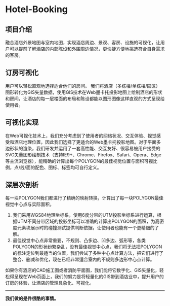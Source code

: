 # Hotel-Booking

## 项目介绍
融合酒店外景地图与室内地图，实现酒店周边、景观、客房、设施的可视化，让用户可以提前了解酒店的内部陈设和外围周边情况，更快捷方便地挑选符合自身需求的客房。

## 订房可视化
用户可以轻松直观地选择适合他们的房间。
我们将酒店（多栋楼/单栋楼/园区）图形转化为GIS矢量数据，使用GIS技术在Web墨卡托投影地图上绘制酒店的形状和房间，让酒店的每一层楼面的布局和陈设都能以图形图像这样直观的方式呈现给使用者。 

## 可视化实现
在Web可视化技术上，我们充分考虑到了使用者的网络状况、交互体验、视觉感受和酒店地理位置，因此我们选择了更适合的Web墨卡托投影地图。对于平面多边形状的渲染，我们研发并运用了一套高性能、交互友好、很容易被用户接受的SVG矢量图形绘制技术（支持IE9+、Chrome、Firefox、Safari、Opera、Edge等主流浏览器），能精确的计算出每个POLYGON的最佳视觉位置与面积可视比例，点/线/面的配色、图标、标签均可自行定义。

## 深层次剖析
每一块POLYGON我们都进行了精确的映射转换，计算出了每一块POLYGON最佳视觉中心点与实际面积。
1. 我们采用WGS84地理坐标系，使用6度分带的UTM投影坐标系进行运算，根据UTM不同分带区域的投影坐标可以准确的计算出POLYGON的面积，为高密度元素块展示时的碰撞测试提供判断依据，让使用者也能有一个更精细的了解。
2.	最佳视觉中心点非常重要，不规则、凸多边、凹多边、弧形等，各类POLYGON的形状纷繁杂乱，没有最佳视觉中心点，我们将无法把POLYGON的标注定位到最适当的位置，我们尝试了多种中心点计算方法，把它们进行了整合、删减和优化，现在已经非常适合室内的不规则多边形中心点计算。

如果你有酒店的CAD施工图或者消防平面图，我们能将它数字化、GIS矢量化，轻松得呈现在Web页面上，我们的努力是将轻量化的GIS带到酒店业中，提升用户的订房的体验，让酒店的管理具象化、可视化。

----------

**我们做的是件很酷的事情。**
